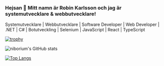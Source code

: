### Hejsan 👋 Mitt namn är Robin Karlsson och jag är systemutvecklare & webbutvecklare!

Systemutvecklare | Webbutvecklare | Software Developer | Web Developer | .NET | C# | Botutveckling | Selenium | JavaScript | React | TypeScript

[![trophy](https://github-profile-trophy.vercel.app/?username=niborium)](https://github.com/ryo-ma/github-profile-trophy)


![niborium's GitHub stats](https://github-readme-stats.vercel.app/api?username=niborium&show_icons=true&theme=synthwave)

 [![Top Langs](https://github-readme-stats.vercel.app/api/top-langs/?username=niborium&langs_count=10&theme=dark&card_width=450)]([https://github.com/niborium/github-readme-stats](https://github.com/anuraghazra/github-readme-stats))
